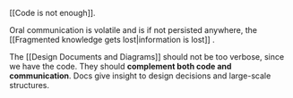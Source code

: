 [[Code is not enough]].

Oral communication is volatile and is if not persisted anywhere, the [[Fragmented knowledge gets lost|information is lost]] .

The [[Design Documents and Diagrams]] should not be too verbose, since we have the code. They should **complement both code and communication**. Docs give insight to design decisions and large-scale structures.
